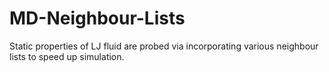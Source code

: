 # MD-Neighbour-Lists

Static properties of LJ fluid are probed via incorporating various neighbour lists to speed up simulation.
